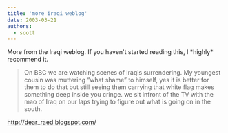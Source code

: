 ```yaml
---
title: 'more iraqi weblog'
date: 2003-03-21
authors:
  - scott
---
```


More from the Iraqi weblog. If you haven't started reading this, I \*highly\* recommend it.

> On BBC we are watching scenes of Iraqis surrendering. My youngest cousin was muttering “what shame” to himself, yes it is better for them to do that but still seeing them carrying that white flag makes something deep inside you cringe. we sit infront of the TV with the mao of Iraq on our laps trying to figure out what is going on in the south.

http://dear_raed.blogspot.com/
